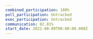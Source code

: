 ```yaml
---
combined_participation: 100%
poll_participation: Untracked
exec_participation: Untracked
communication: 82.81%
start_date: 2021-08-09T00:00:00.000Z
---
```

